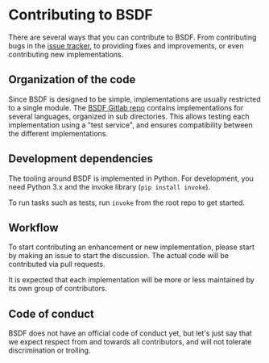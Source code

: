 # Contributing to BSDF

There are several ways that you can contribute to BSDF. From contributing
bugs in the [issue tracker](https://gitlab.com/almarklein/bsdf/issues), to
providing fixes and improvements, or even contributing new implementations.

## Organization of the code

Since BSDF is designed to be simple, implementations are usually
restricted to a single module. The [BSDF Gitlab repo](https://gitlab.com/almarklein/bsdf)
contains implementations for several languages, organized in sub
directories. This allows testing each implementation using a "test
service", and ensures compatibility between the different
implementations.


## Development dependencies

The tooling around BSDF is implemented in Python. For development, you
need Python 3.x and the invoke library (`pip install invoke`).

To run tasks such as tests, run `invoke` from the root repo to get
started.


## Workflow

To start contributing an enhancement or new implementation, please start
by making an issue to start the discussion. The actual code will be
contributed via pull requests.

It is expected that each implementation will be more or less maintained by
its own group of contributors.


## Code of conduct

BSDF does not have an official code of conduct yet, but let's just say
that we expect respect from and towards all contributors, and will not
tolerate discrimination or trolling.
